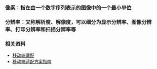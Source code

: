 ### 像素：指在由一个数字序列表示的图像中的一个最小单位
### 分辨率：又称解析度、解像度，可以细分为显示分辨率、图像分辨率、打印分辨率和扫描分辨率等


### 相关资料
- [移动端适配](https://juejin.cn/post/6844903631993454600)
- [移动端适配方案指南](https://juejin.cn/post/7046169975706353701)